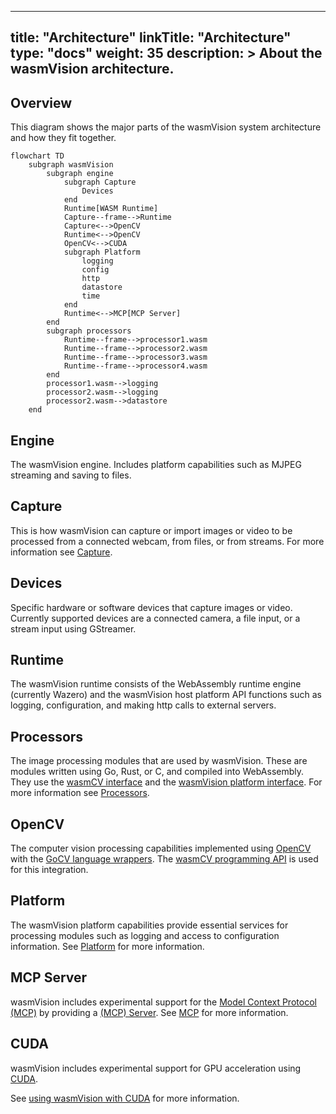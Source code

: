 
---
title: "Architecture"
linkTitle: "Architecture"
type: "docs"
weight: 35
description: >
  About the wasmVision architecture.
---

## Overview

This diagram shows the major parts of the wasmVision system architecture and how they fit together.

```mermaid
flowchart TD
    subgraph wasmVision
        subgraph engine
            subgraph Capture
                Devices
            end
            Runtime[WASM Runtime]
            Capture--frame-->Runtime
            Capture<-->OpenCV
            Runtime<-->OpenCV
            OpenCV<-->CUDA
            subgraph Platform
                logging
                config
                http
                datastore
                time
            end
            Runtime<-->MCP[MCP Server]
        end
        subgraph processors
            Runtime--frame-->processor1.wasm
            Runtime--frame-->processor2.wasm
            Runtime--frame-->processor3.wasm
            Runtime--frame-->processor4.wasm
        end
        processor1.wasm-->logging
        processor2.wasm-->logging
        processor2.wasm-->datastore
    end
```

## Engine

The wasmVision engine. Includes platform capabilities such as MJPEG streaming and saving to files.

## Capture

This is how wasmVision can capture or import images or video to be processed from a connected webcam, from files, or from streams. For more information see [Capture](/docs/concepts/capture).

## Devices

Specific hardware or software devices that capture images or video. Currently supported devices are a connected camera, a file input, or a stream input using GStreamer.

## Runtime

The wasmVision runtime consists of the WebAssembly runtime engine (currently Wazero) and the wasmVision host platform API functions such as logging, configuration, and making http calls to external servers.

## Processors

The image processing modules that are used by wasmVision. These are modules written using Go, Rust, or C, and compiled into WebAssembly. They use the [wasmCV interface](https://github.com/wasmvision/wasmcv) and the [wasmVision platform interface](https://github.com/wasmvision/wasmvision-sdk). For more information see [Processors](/docs/concepts/processors/).

## OpenCV

The computer vision processing capabilities implemented using [OpenCV](https://github.com/opencv/opencv) with the [GoCV language wrappers](https://github.com/hybridgroup/gocv). The [wasmCV programming API](https://wasmcv.org/) is used for this integration.

## Platform

The wasmVision platform capabilities provide essential services for processing modules such as logging and access to configuration information. See [Platform](/docs/concepts/platform) for more information.

## MCP Server

wasmVision includes experimental support for the [Model Context Protocol (MCP)](https://modelcontextprotocol.info/) by providing a [(MCP) Server](https://modelcontextprotocol.info/specification/draft/server/). See [MCP](/docs/concepts/mcp) for more information.

## CUDA

wasmVision includes experimental support for GPU acceleration using [CUDA](https://en.wikipedia.org/wiki/CUDA).

See [using wasmVision with CUDA](/docs/concepts/cuda) for more information.
